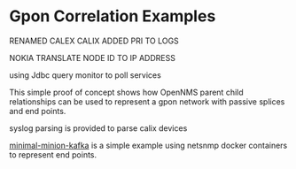 # Gpon Correlation Examples

RENAMED CALEX CALIX ADDED PRI TO LOGS

NOKIA TRANSLATE NODE ID TO IP ADDRESS

using Jdbc query monitor to poll services


This simple proof of concept shows how OpenNMS parent child relationships can be used to represent a gpon network with passive splices and end points.

syslog parsing is provided to parse calix devices

[minimal-minion-kafka](../opennms-gpon-correlation-2/minimal-minion-kafka-simple) is a simple example using netsnmp docker containers to represent end points. 
